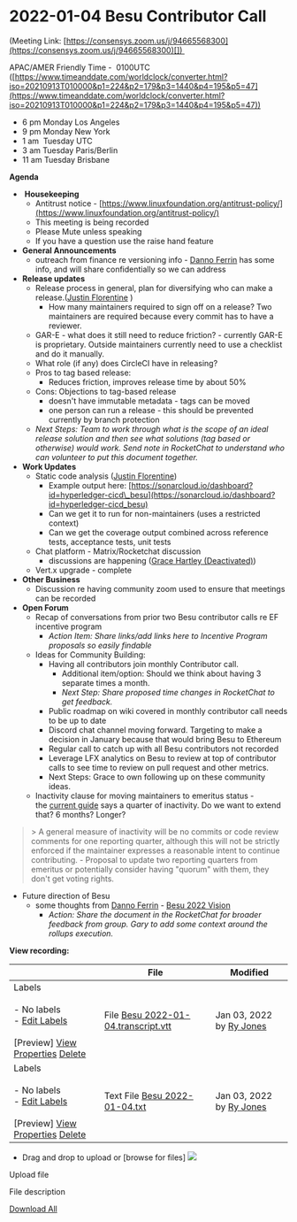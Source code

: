 # 2022-01-04 Besu Contributor Call

(Meeting Link: ⁨[https://consensys.zoom.us/j/94665568300](https://consensys.zoom.us/j/94665568300)[⁩]) 

APAC/AMER Friendly Time -  0100UTC ([https://www.timeanddate.com/worldclock/converter.html?iso=20210913T010000&p1=224&p2=179&p3=1440&p4=195&p5=47](https://www.timeanddate.com/worldclock/converter.html?iso=20210913T010000&p1=224&p2=179&p3=1440&p4=195&p5=47))

- 6 pm Monday Los Angeles
- 9 pm Monday New York
- 1 am  Tuesday UTC
- 3 am Tuesday Paris/Berlin
- 11 am Tuesday Brisbane

**Agenda**

-  **Housekeeping**
  - Antitrust notice - [https://www.linuxfoundation.org/antitrust-policy/](https://www.linuxfoundation.org/antitrust-policy/)
  - This meeting is being recorded
  - Please Mute unless speaking
  - If you have a question use the raise hand feature
- **General Announcements**
  - outreach from finance re versioning info - [Danno Ferrin](https://lf-hyperledger.atlassian.net/wiki/people/5b7f2d80c4e4892a5b789551?ref=confluence) has some info, and will share confidentially so we can address
- **Release updates**
  - Release process in general, plan for diversifying who can make a release.([Justin Florentine](https://lf-hyperledger.atlassian.net/wiki/people/712020:71871f91-9632-4415-9d78-780eb53fd275?ref=confluence) )
    - How many maintainers required to sign off on a release? Two maintainers are required because every commit has to have a reviewer.
  - GAR-E - what does it still need to reduce friction? - currently GAR-E is proprietary. Outside maintainers currently need to use a checklist and do it manually.
  - What role (if any) does CircleCI have in releasing?
  - Pros to tag based release:
    - Reduces friction, improves release time by about 50%
  - Cons: Objections to tag-based release
    - doesn't have immutable metadata - tags can be moved
    - one person can run a release - this should be prevented currently by branch protection
  - *Next Steps: Team to work through what is the scope of an ideal release solution and then see what solutions (tag based or otherwise) would work. Send note in RocketChat to understand who can volunteer to put this document together.*
- **Work Updates**
  - Static code analysis ([Justin Florentine](https://lf-hyperledger.atlassian.net/wiki/people/712020:71871f91-9632-4415-9d78-780eb53fd275?ref=confluence))
    - Example output here: [https://sonarcloud.io/dashboard?id=hyperledger-cicd\_besu](https://sonarcloud.io/dashboard?id=hyperledger-cicd_besu)
    - Can we get it to run for non-maintainers (uses a restricted context)
    - Can we get the coverage output combined across reference tests, acceptance tests, unit tests
  - Chat platform - Matrix/Rocketchat discussion
    - discussions are happening ([Grace Hartley (Deactivated)](https://lf-hyperledger.atlassian.net/wiki/people/5c3e0cd1ff324728a1db2448?ref=confluence))
  - Vert.x upgrade - complete
- **Other Business** 
  - Discussion re having community zoom used to ensure that meetings can be recorded
- **Open Forum**
  - Recap of conversations from prior two Besu contributor calls re EF incentive program
    - *Action Item: Share links/add links here to Incentive Program proposals so easily findable*
  - Ideas for Community Building:
    - Having all contributors join monthly Contributor call.
      - Additional item/option: Should we think about having 3 separate times a month. 
      - *Next Step: Share proposed time changes in RocketChat to get feedback.*
    - Public roadmap on wiki covered in monthly contributor call needs to be up to date
    - Discord chat channel moving forward. Targeting to make a decision in January because that would bring Besu to Ethereum 
    - Regular call to catch up with all Besu contributors not recorded
    - Leverage LFX analytics on Besu to review at top of contributor calls to see time to review on pull request and other metrics.
    - Next Steps: Grace to own following up on these community ideas. 
  - Inactivity clause for moving maintainers to emeritus status - the [current guide](https://github.com/hyperledger/besu/blob/main/MAINTAINERS.md) says a quarter of inactivity. Do we want to extend that? 6 months? Longer? 
> \> A general measure of inactivity will be no commits or code review comments for one reporting quarter, although this will not be strictly enforced if the maintainer expresses a reasonable intent to continue contributing.
    - Proposal to update two reporting quarters from emeritus or potentially consider having "quorum" with them, they don't get voting rights. 
  - Future direction of Besu
    - some thoughts from [Danno Ferrin](https://lf-hyperledger.atlassian.net/wiki/people/5b7f2d80c4e4892a5b789551?ref=confluence) - [Besu 2022 Vision](../../../../besu/design-documents/besu-2022-vision.md)
      - *Action: Share the document in the RocketChat for broader feedback from group. Gary to add some context around the rollups execution.*

  

**View recording:**

   

|     | File | Modified |
| --- | --- | --- |
| Labels<br><br>- No labels<br>- [Edit Labels](#)<br><br>[Preview] [View](/wiki/download/attachments/22155132/Besu+2022-01-04.transcript.vtt?version=1) [Properties](/wiki/pages/editattachment.action?pageId=22155132&fileName=Besu+2022-01-04.transcript.vtt&isFromPageView=true) [Delete](/wiki/pages/confirmattachmentremoval.action?pageId=22155132&fileName=Besu+2022-01-04.transcript.vtt) | File [Besu 2022-01-04.transcript.vtt](/wiki/download/attachments/22155132/Besu%202022-01-04.transcript.vtt?api=v2) | Jan 03, 2022 by [Ry Jones](/wiki/people/557058:078cecfc-fb17-4d9a-8759-b5b74efa6850) |
| Labels<br><br>- No labels<br>- [Edit Labels](#)<br><br>[Preview] [View](/wiki/download/attachments/22155132/Besu+2022-01-04.txt?version=1) [Properties](/wiki/pages/editattachment.action?pageId=22155132&fileName=Besu+2022-01-04.txt&isFromPageView=true) [Delete](/wiki/pages/confirmattachmentremoval.action?pageId=22155132&fileName=Besu+2022-01-04.txt) | Text File [Besu 2022-01-04.txt](/wiki/download/attachments/22155132/Besu%202022-01-04.txt?api=v2) | Jan 03, 2022 by [Ry Jones](/wiki/people/557058:078cecfc-fb17-4d9a-8759-b5b74efa6850) |

- Drag and drop to upload or [browse for files] ![](/wiki/images/icons/wait.gif)

Upload file 

File description  

</form> </div> </div> <div> <a class="download-all-link" href="/wiki/download/all\_attachments?pageId=22155132" title="Download all the latest versions of attachments on this content as single zip file.">Download All</a> </div> </div> <p /><p><br /></p></x-turndown>